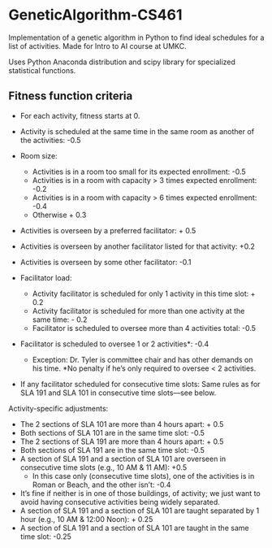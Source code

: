 # GeneticAlgorithm-CS461
Implementation of a genetic algorithm in Python to find ideal schedules for a list of activities. Made for Intro to AI course at UMKC.

Uses Python Anaconda distribution and scipy library for specialized statistical functions.

## Fitness function criteria
*	For each activity, fitness starts at 0.
*	Activity is scheduled at the same time in the same room as another of the activities: -0.5
*	Room size:
    * Activities is in a room too small for its expected enrollment: -0.5
    *	Activities is in a room with capacity > 3 times expected enrollment: -0.2
    *	Activities is in a room with capacity > 6 times expected enrollment: -0.4
    * Otherwise + 0.3
*	Activities is overseen by a preferred facilitator: + 0.5
*	Activities is overseen by another facilitator listed for that activity: +0.2
*	Activities is overseen by some other facilitator: -0.1
*	Facilitator load:
    *	Activity facilitator is scheduled for only 1 activity in this time slot: + 0.2
    *	Activity facilitator is scheduled for more than one activity at the same time: - 0.2
    *	Facilitator is scheduled to oversee more than 4 activities total: -0.5
 
*	Facilitator is scheduled to oversee 1 or 2 activities*: -0.4
    *	Exception: Dr. Tyler is committee chair and has other demands on his time. 
    \*No penalty if he’s only required to oversee < 2 activities.
*	If any facilitator scheduled for consecutive time slots: Same rules as for SLA 191 and SLA 101 in consecutive time slots—see below.

Activity-specific adjustments:
*	The 2 sections of SLA 101 are more than 4 hours apart: + 0.5
*	Both sections of SLA 101 are in the same time slot: -0.5
*	The 2 sections of SLA 191 are more than 4 hours apart: + 0.5
*	Both sections of SLA 191 are in the same time slot: -0.5
*	A section of SLA 191 and a section of SLA 101 are overseen in consecutive time slots (e.g., 10 AM & 11 AM): +0.5
    *	In this case only (consecutive time slots), one of the activities is in Roman or Beach, and the other isn’t: -0.4
*	It’s fine if neither is in one of those buildings, of activity; we just want to avoid having consecutive activities being widely separated. 	
*	A section of SLA 191 and a section of SLA 101 are taught separated by 1 hour (e.g., 10 AM & 12:00 Noon): + 0.25
*	A section of SLA 191 and a section of SLA 101 are taught in the same time slot: -0.25
